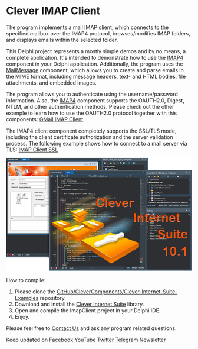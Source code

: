 # Clever IMAP Client

The program implements a mail IMAP client, which connects to the specified mailbox over the IMAP4 protocol, browses/modifies IMAP folders, and displays emails within the selected folder.   

This Delphi project represents a mostly simple demos and by no means, a complete application. It's intended to demonstrate how to use the [IMAP4](https://www.clevercomponents.com/products/inetsuite/imap.asp) component in your Delphi application. Additionally, the program uses the [MailMessage](https://www.clevercomponents.com/products/inetsuite/messageparser.asp) component, which allows you to create and parse emails in the MIME format, including message headers, text- and HTML bodies, file attachments, and embedded images.   

The program allows you to authenticate using the username/password information. Also, the [IMAP4](https://www.clevercomponents.com/products/inetsuite/imap.asp) component supports the OAUTH2.0, Digest, NTLM, and other authentication methods. Please check out the other example to learn how to use the OAUTH2.0 protocol together with this components: [GMail IMAP Client](https://github.com/CleverComponents/Clever-Internet-Suite-Examples/tree/master/Delphi/GMailIMAP)   

The IMAP4 client component completely supports the SSL/TLS mode, including the client certificate authorization and the server validation process. The following example shows how to connect to a mail server via TLS: [IMAP Client SSL](https://github.com/CleverComponents/Clever-Internet-Suite-Examples/tree/master/Delphi/ImapClientSSL)   

![Screenshot](imap-client-vcl.png)

How to compile:   
1. Please clone the [GitHub/CleverComponents/Clever-Internet-Suite-Examples](https://github.com/CleverComponents/Clever-Internet-Suite-Examples) repository.
2. Download and install the [Clever Internet Suite](https://www.clevercomponents.com/downloads/inetsuite/suitedownload.asp) library.
3. Open and compile the ImapClient project in your Delphi IDE.
4. Enjoy.

Please feel free to [Contact Us](https://www.clevercomponents.com/support/) and ask any program related questions.   

Keep updated on [Facebook](http://www.facebook.com/clevercomponents)   [YouTube](https://www.youtube.com/channel/UC9Si4WNQVSeXQMjdEJ8j1fg)   [Twitter](https://twitter.com/CleverComponent)   [Telegram](https://t.me/clevercomponents)   [Newsletter](https://www.clevercomponents.com/home/maillist.asp)   
